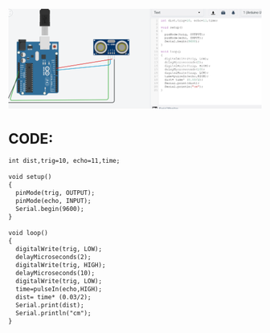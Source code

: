 ![yo](https://github.com/namanmore/RM_Taskphase/blob/main/TinkerCAD_Works/Circuits/Ultrasonic_Sensor.PNG)  
# CODE:  
```
int dist,trig=10, echo=11,time;

void setup()
{
  pinMode(trig, OUTPUT);
  pinMode(echo, INPUT);
  Serial.begin(9600);
}

void loop()
{
  digitalWrite(trig, LOW);
  delayMicroseconds(2);
  digitalWrite(trig, HIGH);
  delayMicroseconds(10);
  digitalWrite(trig, LOW);
  time=pulseIn(echo,HIGH);
  dist= time* (0.03/2);
  Serial.print(dist);
  Serial.println("cm");
}
```
